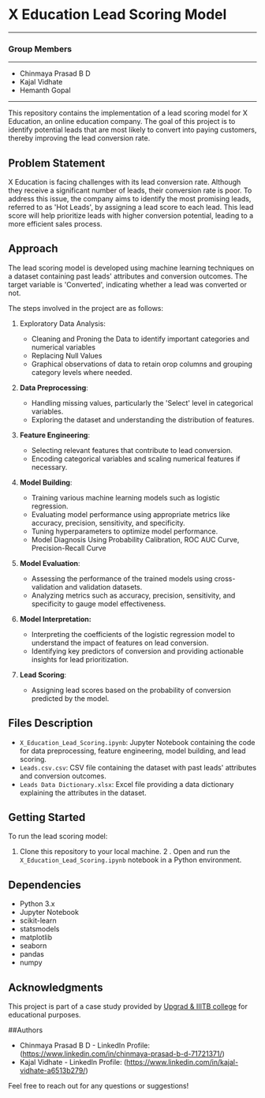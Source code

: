 # X Education Lead Scoring Model
___________________________________
### Group Members
___________________________________
- Chinmaya Prasad B D
- Kajal Vidhate
- Hemanth Gopal
_____________________________________
This repository contains the implementation of a lead scoring model for X Education, an online education company. The goal of this project is to identify potential leads that are most likely to convert into paying customers, thereby improving the lead conversion rate.

## Problem Statement
X Education is facing challenges with its lead conversion rate. Although they receive a significant number of leads, their conversion rate is poor. To address this issue, the company aims to identify the most promising leads, referred to as 'Hot Leads', by assigning a lead score to each lead. This lead score will help prioritize leads with higher conversion potential, leading to a more efficient sales process.

## Approach
The lead scoring model is developed using machine learning techniques on a dataset containing past leads' attributes and conversion outcomes. The target variable is 'Converted', indicating whether a lead was converted or not.

The steps involved in the project are as follows:

1. Exploratory Data Analysis:
   - Cleaning and Proning the Data to identify important categories and numerical variables
   - Replacing Null Values
   - Graphical observations of data to retain orop columns and grouping category levels where needed.
     
1. **Data Preprocessing**: 
   - Handling missing values, particularly the 'Select' level in categorical variables.
   - Exploring the dataset and understanding the distribution of features.

2. **Feature Engineering**:
   - Selecting relevant features that contribute to lead conversion.
   - Encoding categorical variables and scaling numerical features if necessary.

3. **Model Building**:
   - Training various machine learning models such as logistic regression.
   - Evaluating model performance using appropriate metrics like accuracy, precision, sensitivity, and specificity.
   - Tuning hyperparameters to optimize model performance.
   - Model Diagnosis Using Probability Calibration, ROC AUC Curve, Precision-Recall Curve

4. **Model Evaluation**:
   - Assessing the performance of the trained models using cross-validation and validation datasets.
   - Analyzing metrics such as accuracy, precision, sensitivity, and specificity to gauge model effectiveness.   
6. **Model Interpretation:**
   - Interpreting the coefficients of the logistic regression model to understand the impact of features on lead conversion.
   - Identifying key predictors of conversion and providing actionable insights for lead prioritization.

7. **Lead Scoring**:
   - Assigning lead scores based on the probability of conversion predicted by the model.
     

## Files Description
- `X_Education_Lead_Scoring.ipynb`: Jupyter Notebook containing the code for data preprocessing, feature engineering, model building, and lead scoring.
- `Leads.csv.csv`: CSV file containing the dataset with past leads' attributes and conversion outcomes.
- `Leads Data Dictionary.xlsx`: Excel file providing a data dictionary explaining the attributes in the dataset.

## Getting Started
To run the lead scoring model:
1. Clone this repository to your local machine.
2
. Open and run the `X_Education_Lead_Scoring.ipynb` notebook in a Python environment.

## Dependencies
- Python 3.x
- Jupyter Notebook
- scikit-learn
- statsmodels
- matplotlib
- seaborn
- pandas
- numpy

## Acknowledgments
This project is part of a case study provided by [Upgrad & IIITB college](https://www.upgrad.com/) for educational purposes.

##Authors
- Chinmaya Prasad B D - LinkedIn Profile: (https://www.linkedin.com/in/chinmaya-prasad-b-d-71721371/)
- Kajal Vidhate       - LinkedIn Profile: (https://www.linkedin.com/in/kajal-vidhate-a6513b279/)

Feel free to reach out for any questions or suggestions!
